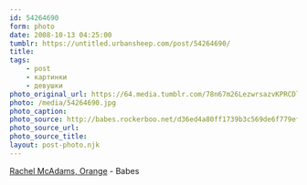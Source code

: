 ```yaml
---
id: 54264690
form: photo
date: 2008-10-13 04:25:00
tumblr: https://untitled.urbansheep.com/post/54264690/
title:
tags:
    - post
    - картинки
    - девушки
photo_original_url: https://64.media.tumblr.com/78n67m26LezwrsazvKPRCDlgo1_1280.jpg
photo: /media/54264690.jpg
photo_caption: 
photo_source: http://babes.rockerboo.net/d36ed4a80ff1739b3c569de6f779efd4/rachel-mcadams-1920x1200-23214.jpg/info
photo_source_url:
photo_source_title:
layout: post-photo.njk
---
```


<p><a href="http://babes.rockerboo.net/d36ed4a80ff1739b3c569de6f779efd4/rachel-mcadams-1920x1200-23214.jpg/info">Rachel McAdams, Orange</a> - Babes</p>
